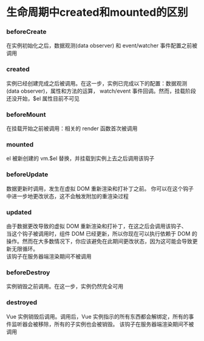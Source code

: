 # 生命周期中created和mounted的区别
### beforeCreate
在实例初始化之后，数据观测(data observer) 和 event/watcher 事件配置之前被调用
### created
实例已经创建完成之后被调用。在这一步，实例已完成以下的配置：数据观测(data observer)，属性和方法的运算， watch/event 事件回调。然而，挂载阶段还没开始，$el 属性目前不可见
### beforeMount
在挂载开始之前被调用：相关的 render 函数首次被调用
### mounted
el 被新创建的 vm.$el 替换，并挂载到实例上去之后调用该钩子
### beforeUpdate
数据更新时调用，发生在虚拟 DOM 重新渲染和打补丁之前。 你可以在这个钩子中进一步地更改状态，这不会触发附加的重渲染过程
### updated
由于数据更改导致的虚拟 DOM 重新渲染和打补丁，在这之后会调用该钩子、  
当这个钩子被调用时，组件 DOM 已经更新，所以你现在可以执行依赖于 DOM 的操作。然而在大多数情况下，你应该避免在此期间更改状态，因为这可能会导致更新无限循环。  
该钩子在服务器端渲染期间不被调用
### beforeDestroy
实例销毁之前调用。在这一步，实例仍然完全可用
### destroyed
Vue 实例销毁后调用。调用后，Vue 实例指示的所有东西都会解绑定，所有的事件监听器会被移除，所有的子实例也会被销毁。 该钩子在服务器端渲染期间不被调用
